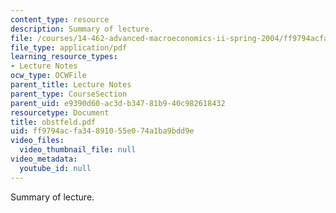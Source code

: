 ```yaml
---
content_type: resource
description: Summary of lecture.
file: /courses/14-462-advanced-macroeconomics-ii-spring-2004/ff9794acfa34891055e074a1ba9bdd9e_obstfeld.pdf
file_type: application/pdf
learning_resource_types:
- Lecture Notes
ocw_type: OCWFile
parent_title: Lecture Notes
parent_type: CourseSection
parent_uid: e9390d60-ac3d-b347-81b9-40c982618432
resourcetype: Document
title: obstfeld.pdf
uid: ff9794ac-fa34-8910-55e0-74a1ba9bdd9e
video_files:
  video_thumbnail_file: null
video_metadata:
  youtube_id: null
---
```

Summary of lecture.

